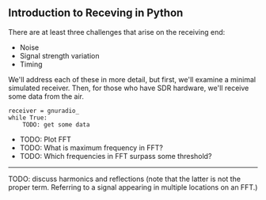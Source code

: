 ## Introduction to Receving in Python

There are at least three challenges that arise on the receiving end:

- Noise
- Signal strength variation
- Timing

We'll address each of these in more detail, but first, we'll examine a minimal simulated receiver. Then, for those who have SDR hardware, we'll receive some data from the air.

```python3
receiver = gnuradio_
while True:
    TODO: get some data

```

- TODO: Plot FFT
- TODO: What is maximum frequency in FFT?
- TODO: Which frequencies in FFT surpass some threshold?

-------

TODO: discuss harmonics and reflections (note that the latter is not the proper term. Referring to a signal appearing in multiple locations on an FFT.)
